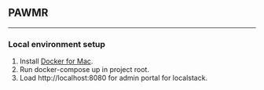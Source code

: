 ## PAWMR
---
### Local environment setup

1. Install [Docker for Mac](https://docs.docker.com/docker-for-mac/install/).
2. Run docker-compose up in project root. 
3. Load http://localhost:8080 for admin portal for localstack.